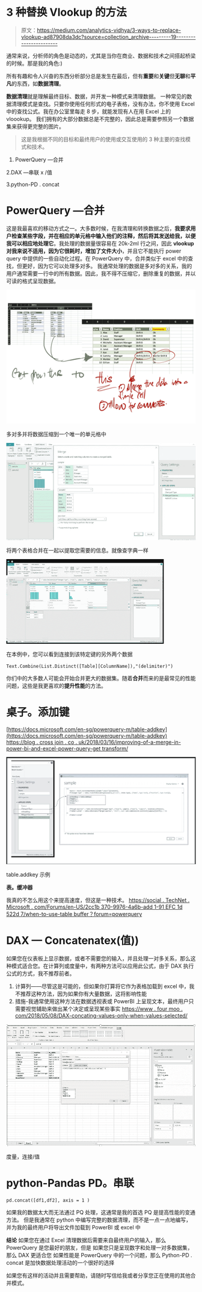 # 3 种替换 Vlookup 的方法

> 原文：<https://medium.com/analytics-vidhya/3-ways-to-replace-vlookup-ad87908da3dc?source=collection_archive---------19----------------------->

通常来说，分析师的角色是动态的，尤其是当你在商业、数据和技术之间搭起桥梁的时候。那是我的角色:)

所有有趣和令人兴奋的东西分析部分总是发生在最后，但有**重要**和**关键**但**无聊**和**平凡**的东西，如**数据清理**。

**数据清理**就是理解最终目标、数据，并开发一种模式来清理数据。
一种常见的数据清理模式是查找。只要你使用任何形式的电子表格，没有办法，你不使用 Excel 中的查找公式。我在办公室里每走 8 步，就能发现有人在用 Excel 上的 vloookup。
我们拥有的大部分数据总是不完整的，因此总是需要参照另一个数据集来获得更完整的图片。

> 这是我根据不同的目标和最终用户的使用或交互使用的 3 种主要的查找模式和技术。

1.  PowerQuery —合并

2.DAX —串联 x /值

3.python-PD . concat

# PowerQuery —合并

这是我最喜欢的移动方式之一。大多数时候，在我清理和转换数据之后，**我要求用户检查某些字段，并在相应的单元格中输入他们的注释，然后将其发送给我，以便我可以相应地处理它**。我处理的数据量很容易在 20k-2ml 行之间，因此 **vlookup 对我来说不适用，因为它很耗时，增加了文件大小**，并且它不能执行 power query 中提供的一些自动化过程。在 PowerQuery 中，合并类似于 excel 中的查找，但更好，因为它可以处理多对多。
我通常处理的数据是多对多的关系，我的用户通常需要一行中的所有数据。因此，我不得不压缩它，删除重复的数据，并以可读的格式呈现数据。

![](img/f8bef2d0210c0acbf1cad1d8e8d2f733.png)

多对多并将数据压缩到一个唯一的单元格中

![](img/4d21b917cc27f385506d1769c35df6af.png)

将两个表格合并在一起以提取您需要的信息。就像查字典一样

![](img/5c19a3e095ee2c81e23aaf2017a36ee6.png)

在本例中，您可以看到连接到该特定键的另外两个数据

```
Text.Combine(List.Distinct([Table][ColumnName]),"(delimiter)")
```

你们中的大多数人可能会开始合并更大的数据集。随着**合并**而来的是最常见的性能问题，这些是我更喜欢的**提升性能**的方法。

# 桌子。添加键

[https://docs.microsoft.com/en-sg/powerquery-m/table-addkey](https://docs.microsoft.com/en-sg/powerquery-m/table-addkey)
[https://blog . cross join . co . uk/2018/03/16/improving-of-a-merge-in-power-bi-and-excel-power-query-get transform/](https://blog.crossjoin.co.uk/2018/03/16/improving-the-performance-of-aggregation-after-a-merge-in-power-bi-and-excel-power-query-gettransform/)

![](img/06444820dbbd6e713b7cdf68b2d0022c.png)

table.addkey 示例

**表。缓冲器**

我真的不怎么用这个来提高速度，但这是一种技术。
[https://social . TechNet . Microsoft . com/Forums/en-US/2cc1b 370-9976-4a6b-add 1-91 EFC 1d 522d 7/when-to-use-table buffer？forum=powerquery](https://social.technet.microsoft.com/Forums/en-US/2cc1b370-9976-4a6b-add1-91efc1d522d7/when-to-use-tablebuffer?forum=powerquery)

# **DAX — Concatenatex(值))**

如果您在仪表板上显示数据，或者不需要您的输入，并且处理一对多关系，那么这种模式适合您。在计算列或度量中，有两种方法可以应用此公式，由于 DAX 执行公式的方式，我不推荐前者。

1.  计算列——尽管这是可能的，但如果你打算将它作为表格加载到 excel 中，我不推荐这种方法，因为如果你有大量数据，这将影响性能
2.  措施-我通常使用这种方法在数据透视表或 PowerBI 上呈现文本，最终用户只需要视觉辅助来做出某个决定或呈现某些事实
    [https://www . four moo . com/2018/05/08/DAX-concating-values-only-when-values-selected/](https://www.fourmoo.com/2018/05/08/dax-concatenating-values-only-when-values-are-selected/)

![](img/f8eb0c18843e616a6081c42c9c97a913.png)

度量，连接/值

# python-Pandas PD。串联

```
pd.concat([df1,df2], axis = 1 )
```

如果我的数据太大而无法通过 PQ 处理，这通常是我的首选 PQ 是提高性能的变通方法。
但是我通常在 python 中编写完整的数据清理，而不是一点一点地编写，并为我的最终用户将导出文件加载到 PowerBI 或 excel 中

**结论**
如果您在通过 Excel 清理数据后需要来自最终用户的输入，那么 PowerQuery 是您最好的朋友，但是
如果您只是呈现数字和处理一对多数据集，那么 DAX 更适合您
如果性能是 PowerQuery 中的一个问题，那么 Python-PD . concat 是加快数据处理活动的一个很好的选择

如果您有这样的活动并且需要帮助，请随时写信给我或者分享您正在使用的其他合并模式。